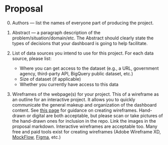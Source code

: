 # Proposal

0. Authors — list the names of everyone part of producing the project.
1. Abstract — a paragraph description of the problem/situation/domain/etc. The Abstract should clearly state the types of decisions that your dashboard is going to help facilitate.
2. List of data sources you intend to use for this project. For each data source, please list:
   * Where you can get access to the dataset (e.g., a URL, government agency, third-party API, BigQuery public dataset, etc.)
   * Size of dataset (if applicable)
   * Whether you currently have access to this data

3. Wireframes of the webpage(s) for your project. This of a wireframe as an outline for an interactive project. It allows you to quickly communicate the general makeup and organization of the dashboard content. See [this page](https://careerfoundry.com/en/blog/ux-design/how-to-create-your-first-wireframe/) for guidance on creating wireframes. Hand-drawn or digital are both acceptable, but please scan or take pictures of the hand-drawn ones for inclusion in the repo. Link the images in the proposal markdown. Interactive wireframes are acceptable too. Many free and paid tools exist for creating wireframes (Adobe Wireframe XD, [MockFlow](https://mockflow.com/), [Figma](https://www.figma.com/wireframe-tool/), etc.)